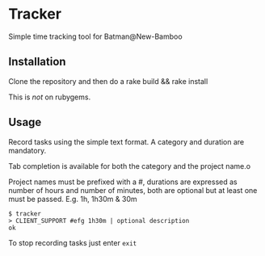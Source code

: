 # Tracker

Simple time tracking tool for Batman@New-Bamboo

## Installation

Clone the repository and then do a rake build && rake install

This is _not_ on rubygems.

## Usage

Record tasks using the simple text format. A category and duration are mandatory.

Tab completion is available for both the category and the project name.o

Project names must be prefixed with a #, durations are expressed as number of hours and number of minutes, both are optional but at least one must be passed.  E.g. 1h, 1h30m & 30m

    $ tracker
    > CLIENT_SUPPORT #efg 1h30m | optional description
    ok

To stop recording tasks just enter `exit`

